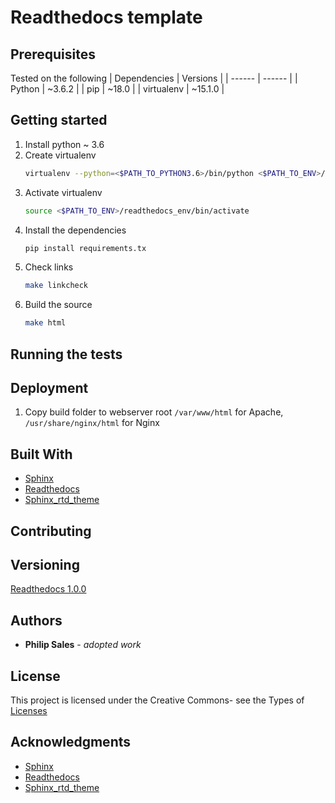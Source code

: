 # Readthedocs template

## Prerequisites
Tested on the following
| Dependencies | Versions |
| ------ | ------ |
| Python | ~3.6.2 |
| pip | ~18.0 |
| virtualenv | ~15.1.0 |
## Getting started
1. Install python ~ 3.6
1. Create virtualenv
    ```bash
    virtualenv --python=<$PATH_TO_PYTHON3.6>/bin/python <$PATH_TO_ENV>/readthedocs_env/
    ```
1. Activate virtualenv
    ```bash
    source <$PATH_TO_ENV>/readthedocs_env/bin/activate
    ```
1. Install the dependencies
    ```bash
    pip install requirements.tx
    ```
1. Check links
     ```bash
    make linkcheck
    ```
1. Build the source
     ```bash
    make html 
    ```
## Running the tests
## Deployment
1. Copy build folder to webserver root `/var/www/html` for Apache, `/usr/share/nginx/html` for Nginx
## Built With
* [Sphinx](http://sphinx-doc.org/)
* [Readthedocs](https://readthedocs.org)
* [Sphinx_rtd_theme](https://github.com/rtfd/sphinx_rtd_theme)
## Contributing
## Versioning 
[Readthedocs 1.0.0](https://philipsales.github.io/readthedocs)
## Authors
* **Philip Sales** - *adopted work*
## License
This project is licensed under the Creative Commons- see the Types of [Licenses](https://opensource.org/licenses/alphabetical) 
## Acknowledgments
* [Sphinx](http://sphinx-doc.org/)
* [Readthedocs](https://readthedocs.org)
* [Sphinx_rtd_theme](https://github.com/rtfd/sphinx_rtd_theme)

